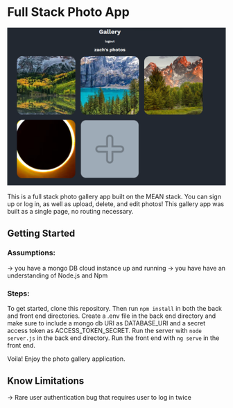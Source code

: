 # Full Stack Photo App

![alt text](image.png)

This is a full stack photo gallery app built on the MEAN stack.
You can sign up or log in, as well as upload, delete, and edit photos!
This gallery app was built as a single page, no routing necessary.

## Getting Started

### Assumptions:
-> you have a mongo DB cloud instance up and running
-> you have have an understanding of Node.js and Npm

### Steps:

To get started, clone this repository.
Then run `npm install` in both the back and front end directories.
Create a .env file in the back end directory and make sure to include a mongo db URI as DATABASE_URI
and a secret access token as ACCESS_TOKEN_SECRET.
Run the server with `node server.js` in the back end directory.
Run the front end with `ng serve` in the front end. 

Voila! Enjoy the photo gallery application.

## Know Limitations
-> Rare user authentication bug that requires user to log in twice
